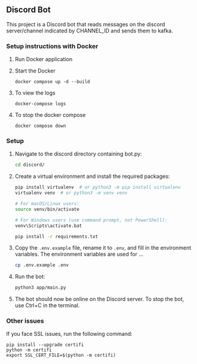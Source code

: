 ## Discord Bot

This project is a Discord bot that reads messages on the discord server/channel indicated by CHANNEL_ID and sends them to kafka.

### Setup instructions with Docker

1. Run Docker application

1. Start the Docker

   ```
   docker compose up -d --build
   ```

1. To view the logs

   ```
   docker-compose logs
   ```

1. To stop the docker compose

   ```
   docker compose down
   ```

### Setup

1. Navigate to the discord directory containing bot.py:

   ```bash
   cd discord/
   ```

2. Create a virtual environment and install the required packages:

   ```bash
   pip install virtualenv  # or python3 -m pip install virtualenv
   virtualenv venv  # or python3 -m venv venv

   # For macOS/Linux users:
   source venv/bin/activate

   # For Windows users (use command prompt, not PowerShell):
   venv\Scripts\activate.bat

   pip install -r requirements.txt
   ```

3. Copy the `.env.example` file, rename it to `.env`, and fill in the environment variables. The environment variables are used for ...

   ```bash
   cp .env.example .env
   ```

4. Run the bot:

   ```bash
   python3 app/main.py
   ```

5. The bot should now be online on the Discord server. To stop the bot, use Ctrl+C in the terminal.

### Other issues

If you face SSL issues, run the following command:

```
pip install --upgrade certifi
python -m certifi
export SSL_CERT_FILE=$(python -m certifi)
```
